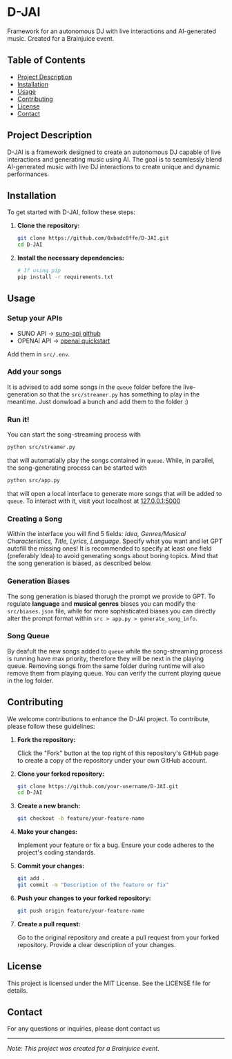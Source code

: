 # D-JAI

Framework for an autonomous DJ with live interactions and AI-generated music. Created for a Brainjuice event.

## Table of Contents

- [Project Description](#project-description)
- [Installation](#installation)
- [Usage](#usage)
- [Contributing](#contributing)
- [License](#license)
- [Contact](#contact)

## Project Description

D-JAI is a framework designed to create an autonomous DJ capable of live interactions and generating music using AI. The goal is to seamlessly blend AI-generated music with live DJ interactions to create unique and dynamic performances.

## Installation

To get started with D-JAI, follow these steps:

1. **Clone the repository:**

    ```bash
    git clone https://github.com/0xbadc0ffe/D-JAI.git
    cd D-JAI
    ```

2. **Install the necessary dependencies:**

    ```bash
    # If using pip
    pip install -r requirements.txt
    ```

## Usage

### Setup your APIs

- SUNO API -> [suno-api github](https://github.com/gcui-art/suno-api)
- OPENAI API -> [openai quickstart](https://platform.openai.com/docs/quickstart)

Add them in  ``` src/.env ```.

### Add your songs
It is advised to add some songs in the ```queue``` folder before the live-generation so that the ```src/streamer.py``` has something to play in the meantime.
Just donwload a bunch and add them to the folder :)

### Run it!

You can start the song-streaming process with 

``` bash
python src/streamer.py
```

that will automatially play the songs contained in ``` queue ```.
While, in parallel, the song-generating process can be started with

``` bash
python src/app.py
```

that will open a local interface to generate more songs that will be added to ``` queue ```.
To interact with it, visit yout localhost at [127.0.0.1:5000](http://127.0.0.1:5000)



### Creating a Song

Within the interface you will find 5 fields: *Idea, Genres/Musical Characteristics, Title, Lyrics, Language*.
Specify what you want and let GPT autofill the missing ones! It is recommended to specify at least one field (preferably Idea) to avoid generating songs about boring topics.
Mind that the song generation is biased, as described below.

### Generation Biases

The song generation is biased thorugh the prompt we provide to GPT. To regulate **language** and **musical genres** biases you can modify the  ``` src/biases.json ``` file, while for more sophisticated biases you can directly alter the prompt format within ```src > app.py > generate_song_info```.


### Song Queue

By deafult the new songs added to ``` queue ``` while the song-streaming process is running have max priority, therefore they will be next in the playing queue.
Removing songs from the same folder during runtime will also remove them from playing queue. You can verify the current playing queue in the log folder.



## Contributing

We welcome contributions to enhance the D-JAI project. To contribute, please follow these guidelines:

1. **Fork the repository:**

    Click the "Fork" button at the top right of this repository's GitHub page to create a copy of the repository under your own GitHub account.

2. **Clone your forked repository:**

    ```bash
    git clone https://github.com/your-username/D-JAI.git
    cd D-JAI
    ```

3. **Create a new branch:**

    ```bash
    git checkout -b feature/your-feature-name
    ```

4. **Make your changes:**

    Implement your feature or fix a bug. Ensure your code adheres to the project's coding standards.

5. **Commit your changes:**

    ```bash
    git add .
    git commit -m "Description of the feature or fix"
    ```

6. **Push your changes to your forked repository:**

    ```bash
    git push origin feature/your-feature-name
    ```

7. **Create a pull request:**

    Go to the original repository and create a pull request from your forked repository. Provide a clear description of your changes.

## License

This project is licensed under the MIT License. See the LICENSE file for details.

## Contact

For any questions or inquiries, please dont contact us

---

*Note: This project was created for a Brainjuice event.*





